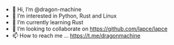 - 👋 Hi, I’m @dragon-machine
- 👀 I’m interested in Python, Rust and Linux
- 🌱 I’m currently learning Rust
- 💞️ I’m looking to collaborate on https://github.com/lapce/lapce
- 📫 How to reach me ... https://t.me/dragonmachine

<!---
dragon-machine/dragon-machine is a ✨ special ✨ repository because its `README.md` (this file) appears on your GitHub profile.
You can click the Preview link to take a look at your changes.
--->
